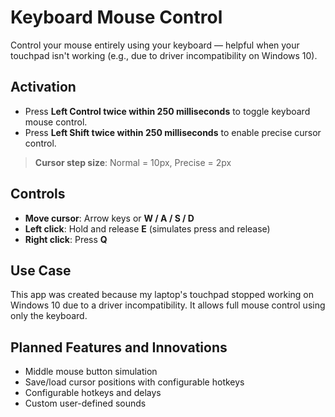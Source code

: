# Keyboard Mouse Control

Control your mouse entirely using your keyboard — helpful when your touchpad isn't working (e.g., due to driver incompatibility on Windows 10).

## Activation

- Press **Left Control twice within 250 milliseconds** to toggle keyboard mouse control.
- Press **Left Shift twice within 250 milliseconds** to enable precise cursor control.

> **Cursor step size**: Normal = 10px, Precise = 2px

## Controls

- **Move cursor**: Arrow keys or **W / A / S / D**
- **Left click**: Hold and release **E** (simulates press and release)
- **Right click**: Press **Q**

## Use Case

This app was created because my laptop's touchpad stopped working on Windows 10 due to a driver incompatibility. It allows full mouse control using only the keyboard.

## Planned Features and Innovations

- Middle mouse button simulation  
- Save/load cursor positions with configurable hotkeys
- Configurable hotkeys and delays  
- Custom user-defined sounds  
